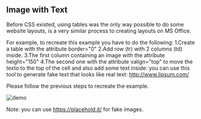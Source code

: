 ## Image with Text

Before CSS existed, using tables was the only way possible to do some website layouts, is a very similar process to creating layouts on MS Office.

For example, to recreate this example you have to do the following:
1.Create a table with the attribute border="0"
2.Add row (tr) with 2 columns (td) inside.
3.The first column containing an image with the attribute height="150"
4.The second one with the attribute valign="top" to move the texto to the top of the cell and also add some text inside: you can use this tool to generate fake text that looks like real text: http://www.lipsum.com/

Please follow the previous steps to recreate the example.


![demo](http://i.imgur.com/opTIFpg.png)

Note: you can use https://placehold.it/ for fake images.

